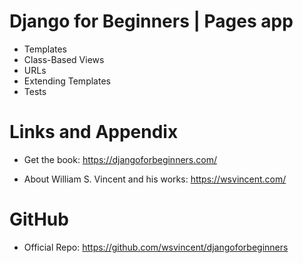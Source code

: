 #  Django for Beginners | Pages app

* Templates
* Class-Based Views
* URLs
* Extending Templates
* Tests


Links and Appendix
========================================================

- Get the book: https://djangoforbeginners.com/

- About William S. Vincent and his works: https://wsvincent.com/

GitHub
========================================================

- Official Repo: https://github.com/wsvincent/djangoforbeginners
